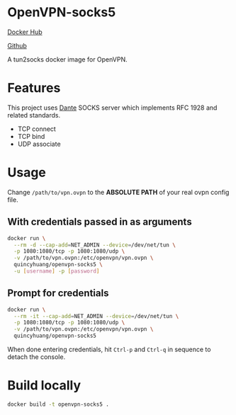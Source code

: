 # OpenVPN-socks5

[Docker Hub](https://hub.docker.com/r/quincyhuang/openvpn-socks5)

[Github](https://github.com/quincyyhuang/OpenVPN-socks5)

A tun2socks docker image for OpenVPN.

# Features

This project uses [Dante](https://www.inet.no/dante/) SOCKS server which implements RFC 1928 and related standards.

- TCP connect
- TCP bind
- UDP associate

# Usage

Change `/path/to/vpn.ovpn` to the **ABSOLUTE PATH** of your real ovpn config file.

## With credentials passed in as arguments

```bash
docker run \
  --rm -d --cap-add=NET_ADMIN --device=/dev/net/tun \
  -p 1080:1080/tcp -p 1080:1080/udp \
  -v /path/to/vpn.ovpn:/etc/openvpn/vpn.ovpn \
  quincyhuang/openvpn-socks5 \
  -u [username] -p [password]
```

## Prompt for credentials

```bash
docker run \
  --rm -it --cap-add=NET_ADMIN --device=/dev/net/tun \
  -p 1080:1080/tcp -p 1080:1080/udp \
  -v /path/to/vpn.ovpn:/etc/openvpn/vpn.ovpn \
  quincyhuang/openvpn-socks5
```

When done entering credentials, hit `Ctrl-p` and `Ctrl-q` in sequence to detach the console.

# Build locally

```bash
docker build -t openvpn-socks5 .
```

